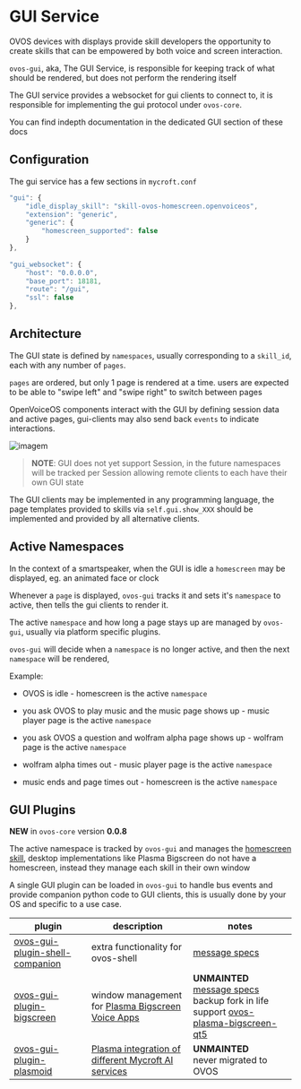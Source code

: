 # GUI Service

OVOS devices with displays provide skill developers the opportunity to create skills that can be empowered by both voice
and screen interaction.

`ovos-gui`, aka, The GUI Service, is responsible for keeping track of what should be rendered, but does not perform the
rendering itself

The GUI service provides a websocket for gui clients to connect to, it is responsible for implementing the gui protocol
under `ovos-core`.

You can find indepth documentation in the dedicated GUI section of these docs

## Configuration

The gui service has a few sections in `mycroft.conf`

```javascript
"gui": {
    "idle_display_skill": "skill-ovos-homescreen.openvoiceos",
    "extension": "generic",
    "generic": {
        "homescreen_supported": false
    }
},
  
"gui_websocket": {
    "host": "0.0.0.0",
    "base_port": 18181,
    "route": "/gui",
    "ssl": false
},
```

## Architecture

The GUI state is defined by `namespaces`, usually corresponding to a `skill_id`, each with any number
of `pages`. 

`pages` are ordered, but only 1 page is rendered at a time. users are expected to be able to "swipe left" and "swipe right" to switch between pages

OpenVoiceOS components interact with the GUI by defining session data and active pages, gui-clients may also send
back `events` to indicate interactions.

![imagem](https://github.com/OpenVoiceOS/ovos-technical-manual/assets/33701864/69c653dc-9bad-4a3a-bd43-efefb938f650)

> **NOTE**: GUI does not yet support Session, in the future namespaces will be tracked per Session allowing remote clients to each have their own GUI state

The GUI clients may be implemented in any programming language, the page templates provided to skills via `self.gui.show_XXX` should be implemented and provided by all alternative clients.

## Active Namespaces

In the context of a smartspeaker, when the GUI is idle a `homescreen` may be displayed, eg. an animated face or clock

Whenever a `page` is displayed, `ovos-gui` tracks it and sets it's `namespace` to active, then tells the gui clients to render it.

The active `namespace` and how long a page stays up are managed by `ovos-gui`, usually via platform specific plugins. 

`ovos-gui` will decide when a `namespace` is no longer active, and then the next `namespace` will be rendered, 

Example: 

- OVOS is idle - homescreen is the active `namespace`

- you ask OVOS to play music and the music page shows up - music player page is the active `namespace`

- you ask OVOS a question and wolfram alpha page shows up - wolfram page is the active `namespace`

- wolfram alpha times out - music player page is the active `namespace`

- music ends and page times out - homescreen is the active `namespace`

## GUI Plugins

**NEW** in `ovos-core` version **0.0.8**

The active namespace is tracked by `ovos-gui` and manages
the [homescreen skill](https://github.com/OpenVoiceOS/skill-ovos-homescreen), desktop implementations like Plasma
Bigscreen do not have a homescreen, instead they manage each skill in their own window

A single GUI plugin can be loaded in `ovos-gui` to handle bus events and provide companion python code to GUI clients,
this is usually done by your OS and specific to a use case.

| plugin                                                                                            | description                                                                                                                                       | notes                                                                                                                                                                                                                 |
|---------------------------------------------------------------------------------------------------|---------------------------------------------------------------------------------------------------------------------------------------------------|-----------------------------------------------------------------------------------------------------------------------------------------------------------------------------------------------------------------------|
| [ovos-gui-plugin-shell-companion](https://github.com/OpenVoiceOS/ovos-gui-plugin-shell-companion) | extra functionality for ovos-shell                                                                                                                | [message specs](https://openvoiceos.github.io/message_spec/shell)                                                                                                                                                     |
| [ovos-gui-plugin-bigscreen](https://github.com/OVOSHatchery/ovos-gui-plugin-bigscreen)            | window management for [Plasma Bigscreen](https://invent.kde.org/plasma/plasma-bigscreen) [Voice Apps](https://plasma-bigscreen.org/docs/develop/) | **UNMAINTED** <br> [message specs](https://openvoiceos.github.io/message_spec/gui_bigscreen/) <br> backup fork in life support [ovos-plasma-bigscreen-qt5](https://github.com/OVOSHatchery/ovos-plasma-bigscreen-qt5) |
| [ovos-gui-plugin-plasmoid](https://github.com/OVOSHatchery/ovos-gui-plugin-plasmoid)              | [Plasma integration of different Mycroft AI services](https://invent.kde.org/utilities/mycroft-plasmoid)                                          | **UNMAINTED** <br> never migrated to OVOS                                                                                                                                                                             |

